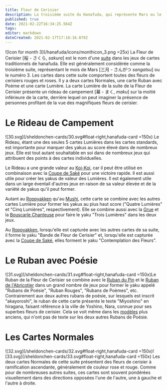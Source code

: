 ```yaml
---
title: Fleur de Cerisier
description: La troisième suite du Hanafuda, qui représente Mars ou le numéro 3
published: true
date: 2021-02-22T16:34:25.564Z
tags: 
editor: markdown
dateCreated: 2021-02-17T17:18:16.079Z
---
```


![Icon for month 3](/hanafuda/icons/monthicon_3.png =25x) La Fleur de Cerisier [桜 - さくら, *sakura*] est le nom d'une [suite](/fr/hanafuda/guide/suites) dans les jeux de cartes traditionnels de hanafuda. Elle est généralement considérée comme la troisième suite, représentant le mois de Mars [三月	- さんがつ	*sangatsu*] ou le numéro 3. Les cartes dans cette suite comportent toutes des fleurs de cerisiers rouges et roses. Il y a deux cartes Normales, une carte Ruban avec Poème et une carte Lumière. La carte Lumière de la suite de la Fleur de Cerisier présente un rideau de campement [幕 - まく, *maku*] sur la moitié inférieure de la carte, derrière lequel on peut imaginer la présence de personnes profitant de la vue des magnifiques fleurs de cerisier.

# Le Rideau de Campement
![30.svg](/sheldonchen-cards/30.svg#float-right,hanafuda-card =150x) Le Rideau, étant une des seules 5 cartes Lumières dans les cartes standards, est importante pour marquer des yakus au score élevé dans de nombreux jeux. Elle est tout autant souhaitable en soi dans de nombreux jeux qui attribuent des points à des cartes individuelles.

Le Rideau a une grande valeur au [Koi-Koi](/en/hanafuda/games/koi-koi), car il peut être utilisé en combinaison avec la [Coupe de Saké](/en/hanafuda/suits/chrysanthemum#sake-cup) pour une victoire rapide. Il est aussi utile pour créer les yakus de valeur des Lumières. Il est également utile dans un large éventail d'autres jeux en raison de sa valeur élevée et de la variété de yakus qu'il peut former. 

Autant au [Roppyakken](/en/hanafuda/games/roppyakken) qu'au [Mushi](/en/hanafuda/games/mushi), cette carte se combine avec les autres cartes Lumière pour former les yakus au plus haut score ("Quatre Lumières" et "Cinq Lumières", respectivement). Elle se combine aussi avec la [Grue](/fr/hanafuda/guide/Pin#la-grue-avec-le-soleil) et la [Bouscarle Chanteuse](/fr/hanafuda/guide/Abricotier#la-bouscarle-chanteuse) pour faire le yaku "Trois Lumières" dans les deux jeux.

Au [Roppyakken](/en/hanafuda/games/roppyakken), lorsqu'elle est capturée avec les autres cartes de sa suite, il forme le yaku "Bande de Fleur de Cerisier" et, lorsqu'elle est capturée avec la [Coupe de Saké](/en/hanafuda/suits/chrysanthemum#sake-cup), elles forment le yaku "Contemplation des Fleurs". 

# Le Ruban avec Poésie
![31.svg](/sheldonchen-cards/31.svg#float-right,hanafuda-card =150x)Le Ruban de la Fleur de Cerisier se combine avec le [Ruban du Pin](/fr/hanafuda/guide/Pin#le-ruban-avec-poésie) et le [Ruban de l'Abricotier](/fr/hanafuda/guide/Abricotier#le-ruban-avec-poésie) dans un grand nombre de jeux pour former le yaku appelé "Rubans de Poésie", "Ruban Rouges", "Rubans de Poèmes", etc. Contrairement aux deux autres rubans de poésie, sur lesquels est inscrit "akayoroshi", le ruban de cette carte présente le texte "Miyoshino" en hiragana, faisant référence à la ville de Yoshino, Nara, connue pour ses superbes fleurs de cerisier. Cela se voit même dans les [modèles](/en/hanafuda/patterns) plus anciens, qui n'ont pas de texte sur les deux autres Rubans de Poésie. 

# Les Cartes Normales
![32.svg](/sheldonchen-cards/32.svg#float-right,hanafuda-card =150x)![33.svg](/sheldonchen-cards/33.svg#float-right,hanafuda-card =150x) Les deux cartes Normales de cette suite présentent des fleurs de cerisier à ramification ascendante, généralement de couleur rose et rouge. Comme pour de nombreuses autres suites, ces cartes sont souvent pondérées visuellement dans des directions opposées l'une de l'autre, une à gauche et l'autre à droite.

